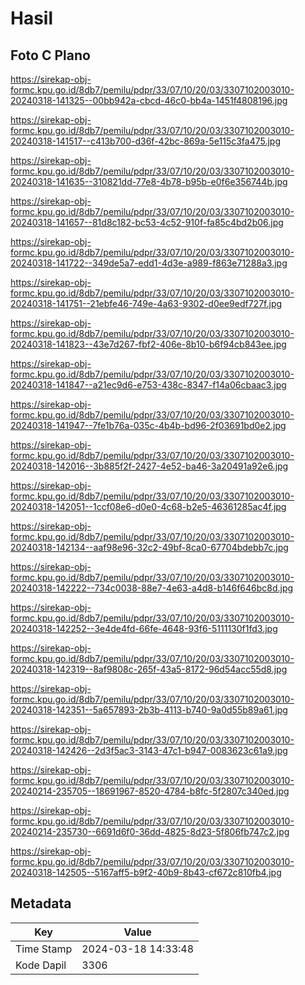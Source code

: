 # Hasil

## Foto C Plano

https://sirekap-obj-formc.kpu.go.id/8db7/pemilu/pdpr/33/07/10/20/03/3307102003010-20240318-141325--00bb942a-cbcd-46c0-bb4a-1451f4808196.jpg

https://sirekap-obj-formc.kpu.go.id/8db7/pemilu/pdpr/33/07/10/20/03/3307102003010-20240318-141517--c413b700-d36f-42bc-869a-5e115c3fa475.jpg

https://sirekap-obj-formc.kpu.go.id/8db7/pemilu/pdpr/33/07/10/20/03/3307102003010-20240318-141635--310821dd-77e8-4b78-b95b-e0f6e356744b.jpg

https://sirekap-obj-formc.kpu.go.id/8db7/pemilu/pdpr/33/07/10/20/03/3307102003010-20240318-141657--81d8c182-bc53-4c52-910f-fa85c4bd2b06.jpg

https://sirekap-obj-formc.kpu.go.id/8db7/pemilu/pdpr/33/07/10/20/03/3307102003010-20240318-141722--349de5a7-edd1-4d3e-a989-f863e71288a3.jpg

https://sirekap-obj-formc.kpu.go.id/8db7/pemilu/pdpr/33/07/10/20/03/3307102003010-20240318-141751--21ebfe46-749e-4a63-9302-d0ee9edf727f.jpg

https://sirekap-obj-formc.kpu.go.id/8db7/pemilu/pdpr/33/07/10/20/03/3307102003010-20240318-141823--43e7d267-fbf2-406e-8b10-b6f94cb843ee.jpg

https://sirekap-obj-formc.kpu.go.id/8db7/pemilu/pdpr/33/07/10/20/03/3307102003010-20240318-141847--a21ec9d6-e753-438c-8347-f14a06cbaac3.jpg

https://sirekap-obj-formc.kpu.go.id/8db7/pemilu/pdpr/33/07/10/20/03/3307102003010-20240318-141947--7fe1b76a-035c-4b4b-bd96-2f03691bd0e2.jpg

https://sirekap-obj-formc.kpu.go.id/8db7/pemilu/pdpr/33/07/10/20/03/3307102003010-20240318-142016--3b885f2f-2427-4e52-ba46-3a20491a92e6.jpg

https://sirekap-obj-formc.kpu.go.id/8db7/pemilu/pdpr/33/07/10/20/03/3307102003010-20240318-142051--1ccf08e6-d0e0-4c68-b2e5-46361285ac4f.jpg

https://sirekap-obj-formc.kpu.go.id/8db7/pemilu/pdpr/33/07/10/20/03/3307102003010-20240318-142134--aaf98e96-32c2-49bf-8ca0-67704bdebb7c.jpg

https://sirekap-obj-formc.kpu.go.id/8db7/pemilu/pdpr/33/07/10/20/03/3307102003010-20240318-142222--734c0038-88e7-4e63-a4d8-b146f646bc8d.jpg

https://sirekap-obj-formc.kpu.go.id/8db7/pemilu/pdpr/33/07/10/20/03/3307102003010-20240318-142252--3e4de4fd-66fe-4648-93f6-5111130f1fd3.jpg

https://sirekap-obj-formc.kpu.go.id/8db7/pemilu/pdpr/33/07/10/20/03/3307102003010-20240318-142319--8af9808c-265f-43a5-8172-96d54acc55d8.jpg

https://sirekap-obj-formc.kpu.go.id/8db7/pemilu/pdpr/33/07/10/20/03/3307102003010-20240318-142351--5a657893-2b3b-4113-b740-9a0d55b89a61.jpg

https://sirekap-obj-formc.kpu.go.id/8db7/pemilu/pdpr/33/07/10/20/03/3307102003010-20240318-142426--2d3f5ac3-3143-47c1-b947-0083623c61a9.jpg

https://sirekap-obj-formc.kpu.go.id/8db7/pemilu/pdpr/33/07/10/20/03/3307102003010-20240214-235705--18691967-8520-4784-b8fc-5f2807c340ed.jpg

https://sirekap-obj-formc.kpu.go.id/8db7/pemilu/pdpr/33/07/10/20/03/3307102003010-20240214-235730--6691d6f0-36dd-4825-8d23-5f806fb747c2.jpg

https://sirekap-obj-formc.kpu.go.id/8db7/pemilu/pdpr/33/07/10/20/03/3307102003010-20240318-142505--5167aff5-b9f2-40b9-8b43-cf672c810fb4.jpg


## Metadata

| Key        | Value               |
| ---------- | ------------------- |
| Time Stamp | 2024-03-18 14:33:48 |
| Kode Dapil | 3306                |



